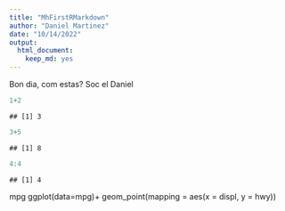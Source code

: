 ```yaml
---
title: "MhFirstRMarkdown"
author: "Daniel Martinez"
date: "10/14/2022"
output: 
  html_document: 
    keep_md: yes
---
```


Bon dia, com estas? Soc el Daniel


```r
1+2
```

```
## [1] 3
```

```r
3+5
```

```
## [1] 8
```

```r
4:4
```

```
## [1] 4
```
mpg
ggplot(data=mpg)+ 
  geom_point(mapping = aes(x = displ, y = hwy))

